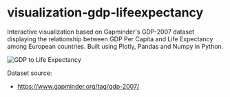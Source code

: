 # visualization-gdp-lifeexpectancy
Interactive visualization based on Gapminder's GDP-2007 dataset displaying the relationship between GDP Per Capita and Life Expectancy among European countries. Built using Plotly, Pandas and Numpy in Python. 

![GDP to Life Expectancy](https://github.com/jonasknappitsch/visualization-gdp-lifeexpectancy/blob/main/plotly-gdp-lifeExp.png)

Dataset source:
- https://www.gapminder.org/tag/gdp-2007/
